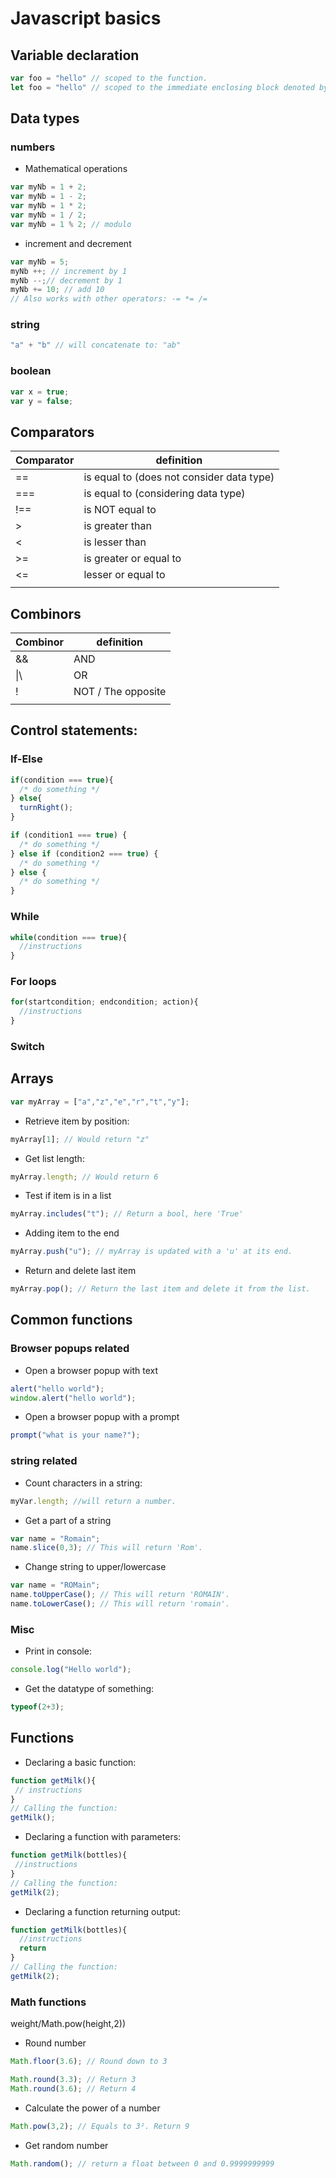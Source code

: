 # Javascript basics

## Variable declaration
```js
var foo = "hello" // scoped to the function.
let foo = "hello" // scoped to the immediate enclosing block denoted by { }.
```

## Data types
### numbers
- Mathematical operations
```js
var myNb = 1 + 2;
var myNb = 1 - 2;
var myNb = 1 * 2;
var myNb = 1 / 2;
var myNb = 1 % 2; // modulo
```
- increment and decrement
```js
var myNb = 5;
myNb ++; // increment by 1
myNb --;// decrement by 1
myNb += 10; // add 10
// Also works with other operators: -= *= /=
```
### string
```js
"a" + "b" // will concatenate to: "ab"
```

### boolean
```js
var x = true;
var y = false;
```

## Comparators

|Comparator |definition |
|--         |--         |
|==         | is equal to (does not consider data type)|
|===        | is equal to (considering data type)|
|!==        | is NOT equal to|
|>          | is greater than|
|<          | is lesser than|
|>=         |is greater or equal to|
|<=         |lesser or equal to|
|||
## Combinors
|Combinor |definition |
|--       |--         |
|&&       | AND       |
|\|\      | OR          |
|!        | NOT / The opposite|
|||
## Control statements:
### If-Else
```js
if(condition === true){
  /* do something */
} else{
  turnRight();
}
```
```js
if (condition1 === true) {
  /* do something */
} else if (condition2 === true) {
  /* do something */
} else {
  /* do something */
}
```
### While
```js
while(condition === true){
  //instructions
}
```
### For loops
```js
for(startcondition; endcondition; action){
  //instructions
}
```
### Switch


## Arrays
```js
var myArray = ["a","z","e","r","t","y"];
```
- Retrieve item by position:
```js
myArray[1]; // Would return "z"
```
- Get list length:
```js
myArray.length; // Would return 6
```
- Test if item is in a list
```js
myArray.includes("t"); // Return a bool, here 'True'
```
- Adding item to the end
```js
myArray.push("u"); // myArray is updated with a 'u' at its end.
```
- Return and delete last item
```js
myArray.pop(); // Return the last item and delete it from the list.
```


## Common functions

### Browser popups related
- Open a browser popup with text
```js
alert("hello world");
window.alert("hello world");
```

- Open a browser popup with a prompt
```js
prompt("what is your name?");
```
### string related
- Count characters in a string:
```js
myVar.length; //will return a number.
```

- Get a part of a string
```js
var name = "Romain";
name.slice(0,3); // This will return 'Rom'.
```

- Change string to upper/lowercase
```js
var name = "ROMain";
name.toUpperCase(); // This will return 'ROMAIN'.
name.toLowerCase(); // This will return 'romain'.
```

### Misc
- Print in console:

```js
console.log("Hello world");
```

- Get the datatype of something:
```js
typeof(2+3);
```

 ## Functions
- Declaring a basic function:
 ```js
function getMilk(){
  // instructions
}
// Calling the function:
getMilk();
```
- Declaring a function with parameters:
 ```js
function getMilk(bottles){
  //instructions
}
// Calling the function:
getMilk(2);
```
- Declaring a function returning output:
```js
function getMilk(bottles){
  //instructions
  return
}
// Calling the function:
getMilk(2);
```

### Math functions
weight/Math.pow(height,2))
- Round number
 ```js
Math.floor(3.6); // Round down to 3

Math.round(3.3); // Return 3
Math.round(3.6); // Return 4
```
- Calculate the power of a number
 ```js
Math.pow(3,2); // Equals to 3². Return 9
```
- Get random number
 ```js
Math.random(); // return a float between 0 and 0.9999999999
```

